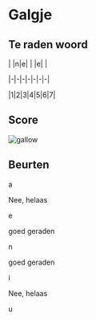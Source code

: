 # Galgje

## Te raden woord

| |n|e| | |e| |

|-|-|-|-|-|-|-|

|1|2|3|4|5|6|7|

## Score
![gallow](./images/3.png)

## Beurten

a

Nee, helaas

e

goed geraden

n

goed geraden

i

Nee, helaas

u
